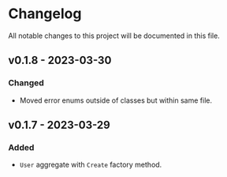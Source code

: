 ﻿# Changelog

All notable changes to this project will be documented in this file.

## v0.1.8 - 2023-03-30

### Changed

- Moved error enums outside of classes but within same file.

## v0.1.7 - 2023-03-29

### Added

- `User` aggregate with `Create` factory method.